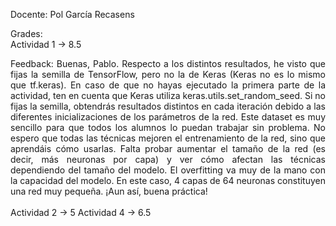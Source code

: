Docente: Pol García Recasens

Grades:  
Actividad 1 -> 8.5  
<div align="justify">
Feedback: Buenas, Pablo.
Respecto a los distintos resultados, he visto que fijas la semilla de TensorFlow, pero no la de Keras (Keras no es lo mismo que tf.keras).  
En caso de que no hayas ejecutado la primera parte de la actividad, ten en cuenta que Keras utiliza keras.utils.set_random_seed.  
Si no fijas la semilla, obtendrás resultados distintos en cada iteración debido a las diferentes inicializaciones de los parámetros de la red.  
Este dataset es muy sencillo para que todos los alumnos lo puedan trabajar sin problema. No espero que todas las técnicas mejoren el entrenamiento de la red, sino que aprendáis cómo usarlas.  
Falta probar aumentar el tamaño de la red (es decir, más neuronas por capa) y ver cómo afectan las técnicas dependiendo del tamaño del modelo.   
El overfitting va muy de la mano con la capacidad del modelo. En este caso, 4 capas de 64 neuronas constituyen una red muy pequeña. ¡Aun así, buena práctica!  
</div>
<br>
Actividad 2 -> 5
Actividad 4 -> 6.5

